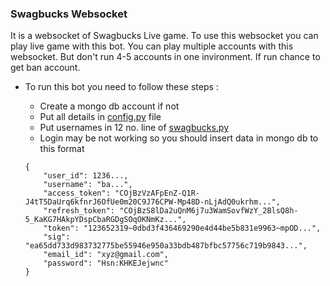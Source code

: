 ### Swagbucks Websocket
It is a websocket of Swagbucks Live game. To use this websocket you can play live game with this bot. You can play multiple accounts with this websocket. But don't run 4-5 accounts in one invironment. If run chance to get ban account.

+ To run this bot you need to follow these steps :
  - Create a mongo db account if not
  - Put all details in [config.py](https://github.com/Subrata2402/Swagbucks-Websocket/blob/main/config.py) file
  - Put usernames in 12 no. line of [swagbucks.py](https://github.com/Subrata2402/Swagbucks-Websocket/blob/b4c9a07074e7987cbe0ccad057e186a3fad73ae2/swagbucks.py#L12)
  - Login may be not working so you should insert data in mongo db to this format

  ```
  {
      "user_id": 1236...,
      "username": "ba...",
      "access_token": "COjBzVzAFpEnZ-Q1R-J4tT5DaUrq6kfnrJ6OfUe0m20C9J76CPW-Mp48D-nLjAdQ0ukrhm...",
      "refresh_token": "COjBzS8lDa2uQnM6j7u3WamSovfWzY_2BlsQ8h-5_KaKG7HAkpYDspCbaRGDgSOqOKNmKz...",
      "token": "123652319~0dbd3f436469290e4d44be5b831e9963~mpOD...",
      "sig": "ea65dd733d983732775be55946e950a33bdb487bfbc57756c719b9843...",
      "email_id": "xyz@gmail.com",
      "password": "Hsn:KHKEJejwnc"
  }
  ```
